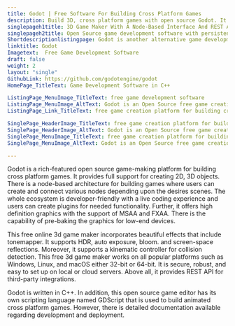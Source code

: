 ```yaml
---
title: Godot | Free Software For Building Cross Platform Games
description: Build 3D, cross platform games with open source Godot. It provides intuitive drag & drop interface and live coding editor to control objects and behavior.
singlepageh1title: 3D Game Maker With A Node-Based Interface And REST API
singlepageh2title: Open Source game development software with persistent live editing, context-sensitive UI, and sprite-based animations to build enterprise Godot engine games.
Shortdescriptionlistingpage: Godot is another alternative game development software for building cross platform games. It offers context-sensitive UI, REST API and many other features.
linktitle: Godot
Imagetext:  Free Game Development Software
draft: false
weight: 2
layout: "single"
GithubLink: https://github.com/godotengine/godot
HomePage_TitleText: Game Development Software in C++

ListingPage_MenuImage_TitleText: free game development software
ListingPage_MenuImage_AltText: Godot is an Open Source free game creation platform for building cross platform games
ListingPage_Link_TitleText: free game creation platform for building cross platform games

SinglePage_HeaderImage_TitleText: free game creation platform for building cross platform games
SinglePage_HeaderImage_AltText: Godot is an Open Source free game creation platform for building cross platform games
SinglePage_MenuImage_TitleText: free game creation platform for building cross platform games
SinglePage_MenuImage_AltText: Godot is an Open Source free game creation platform for building cross platform games

---
```


Godot is a rich-featured open source game-making platform for building cross platform games. It provides full support for creating 2D, 3D objects. There is a node-based architecture for building games where users can create and connect various nodes depending upon the desires scenes. The whole ecosystem is developer-friendly with a live coding experience and users can create plugins for needed functionality. Further, it offers high definition graphics with the support of MSAA and FXAA. There is the capability of pre-baking the graphics for low-end devices.

This free online 3d game maker incorporates beautiful effects that include tonemapper. It supports HDR, auto exposure, bloom. and screen-space reflections. Moreover, it supports a kinematic controller for collision detection. This free 3d game maker works on all popular platforms such as Windows, Linux, and macOS either 32-bit or 64-bit. It is secure, robust, and easy to set up on local or cloud servers. Above all, it provides REST API for third-party integrations.

Godot is written in C++. In addition, this open source game editor has its own scripting language named GDScript that is used to build animated cross platform games. However, there is detailed documentation available regarding development and deployment. 

<a class="anchor" id="requirements" name="requirements" style="font-size: 12.16px;"></a>
